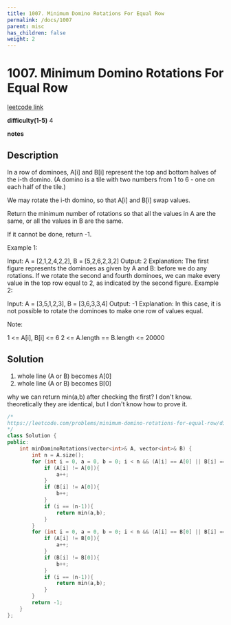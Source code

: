```yaml
---
title: 1007. Minimum Domino Rotations For Equal Row
permalink: /docs/1007
parent: misc
has_children: false
weight: 2
---
```

# 1007. Minimum Domino Rotations For Equal Row
[leetcode link](https://leetcode.com/problems/minimum-domino-rotations-for-equal-row/)

**difficulty(1-5)** 
4

**notes** 


## Description
In a row of dominoes, A[i] and B[i] represent the top and bottom halves of the i-th domino.  (A domino is a tile with two numbers from 1 to 6 - one on each half of the tile.)

We may rotate the i-th domino, so that A[i] and B[i] swap values.

Return the minimum number of rotations so that all the values in A are the same, or all the values in B are the same.

If it cannot be done, return -1.

 

Example 1:



Input: A = [2,1,2,4,2,2], B = [5,2,6,2,3,2]
Output: 2
Explanation: 
The first figure represents the dominoes as given by A and B: before we do any rotations.
If we rotate the second and fourth dominoes, we can make every value in the top row equal to 2, as indicated by the second figure.
Example 2:

Input: A = [3,5,1,2,3], B = [3,6,3,3,4]
Output: -1
Explanation: 
In this case, it is not possible to rotate the dominoes to make one row of values equal.
 

Note:

1 <= A[i], B[i] <= 6
2 <= A.length == B.length <= 20000


## Solution
1. whole line (A or B) becomes A[0]
2. whole line (A or B) becomes B[0]

why we can return min(a,b) after checking the first? I don't know. theoretically they are identical, but I don't know how to prove it. 

```c++
/*
https://leetcode.com/problems/minimum-domino-rotations-for-equal-row/discuss/252242/JavaC%2B%2BPython-Different-Ideas
*/
class Solution {
public:
    int minDominoRotations(vector<int>& A, vector<int>& B) {
        int n = A.size();
        for (int i = 0, a = 0, b = 0; i < n && (A[i] == A[0] || B[i] == A[0]); i++){
            if (A[i] != A[0]){
                a++;
            }
            if (B[i] != A[0]){
                b++;
            }
            if (i == (n-1)){
                return min(a,b);
            }
        }
        for (int i = 0, a = 0, b = 0; i < n && (A[i] == B[0] || B[i] == B[0]); i++){
            if (A[i] != B[0]){
                a++;
            }
            if (B[i] != B[0]){
                b++;
            }
            if (i == (n-1)){
                return min(a,b);
            }
        }
        return -1;
    }
};
``` 

<!-- 
Default label
{: .label }

Blue label
{: .label .label-blue }

Stable
{: .label .label-green }

New release
{: .label .label-purple }

Coming soon
{: .label .label-yellow }

Deprecated
{: .label .label-red } -->
